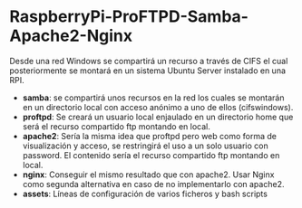 # RaspberryPi-ProFTPD-Samba-Apache2-Nginx

Desde una red Windows se compartirá un recurso a través de CIFS el cual posteriormente se montará en un sistema Ubuntu Server instalado en una RPI.

- **samba**: se compartirá unos recursos en la red los cuales se montarán en un directorio local con acceso anónimo a uno de ellos (cifswindows).
- **proftpd**: Se creará un usuario local enjaulado en un directorio home que será el recurso compartido ftp montando en local. 
- **apache2**: Sería la misma idea que proftpd pero web como forma de visualización y acceso, se restringirá el uso a un solo usuario con password. El contenido sería el recurso compartido ftp montando en local.
- **nginx**: Conseguir el mismo resultado que con apache2. Usar Nginx como segunda alternativa en caso de no implementarlo con apache2.
- **assets**: Líneas de configuración de varios ficheros y bash scripts
